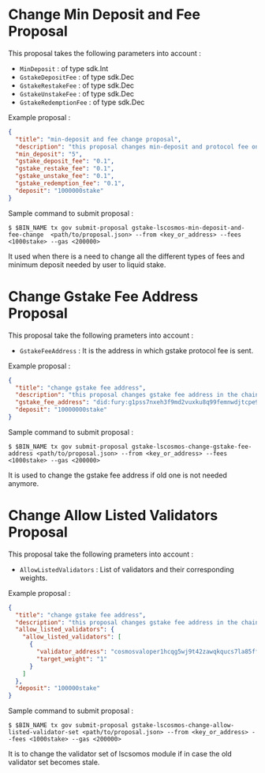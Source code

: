 <!--
order: 2
-->

# Change Min Deposit and Fee Proposal

This proposal takes the following parameters into account :

- `MinDeposit` : of type sdk.Int
- `GstakeDepositFee` : of type sdk.Dec
- `GstakeRestakeFee` : of type sdk.Dec
- `GstakeUnstakeFee` : of type sdk.Dec
- `GstakeRedemptionFee` : of type sdk.Dec

Example proposal :

```json
{
  "title": "min-deposit and fee change proposal",
  "description": "this proposal changes min-deposit and protocol fee on chain",
  "min_deposit": "5",
  "gstake_deposit_fee": "0.1",
  "gstake_restake_fee": "0.1",
  "gstake_unstake_fee": "0.1",
  "gstake_redemption_fee": "0.1",
  "deposit": "1000000stake"
}
```

Sample command to submit proposal :

```
$ $BIN_NAME tx gov submit-proposal gstake-lscosmos-min-deposit-and-fee-change  <path/to/proposal.json> --from <key_or_address> --fees <1000stake> --gas <200000>
```

It used when there is a need to change all the different types of fees and minimum deposit needed by user to liquid
stake.

# Change Gstake Fee Address Proposal

This proposal take the following prameters into account :

- `GstakeFeeAddress` : It is the address in which gstake protocol fee is sent.

Example proposal :

```json
{
  "title": "change gstake fee address",
  "description": "this proposal changes gstake fee address in the chain",
  "gstake_fee_address": "did:fury:g1pss7nxeh3f9md2vuxku8q99femnwdjtcpe9ky9",
  "deposit": "10000000stake"
}
```

Sample command to submit proposal :

```
$ $BIN_NAME tx gov submit-proposal gstake-lscosmos-change-gstake-fee-address <path/to/proposal.json> --from <key_or_address> --fees <1000stake> --gas <200000>
```

It is used to change the gstake fee address if old one is not needed anymore.

# Change Allow Listed Validators Proposal

This proposal take the following prameters into account :

- `AllowListedValidators` : List of validators and their corresponding weights.

Example proposal :

```json
{
  "title": "change gstake fee address",
  "description": "this proposal changes gstake fee address in the chain",
  "allow_listed_validators": {
    "allow_listed_validators": [
      {
        "validator_address": "cosmosvaloper1hcqg5wj9t42zawqkqucs7la85ffyv08le09ljt",
        "target_weight": "1"
      }
    ]
  },
  "deposit": "100000stake"
}
```

Sample command to submit proposal :

```
$ $BIN_NAME tx gov submit-proposal gstake-lscosmos-change-allow-listed-validator-set <path/to/proposal.json> --from <key_or_address> --fees <1000stake> --gas <200000>
```

It is to change the validator set of lscsomos module if in case the old validator set becomes stale.


